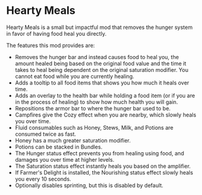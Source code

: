 # Hearty Meals
Hearty Meals is a small but impactful mod that removes the hunger system in favor of having food heal you directly.

The features this mod provides are:
* Removes the hunger bar and instead causes food to heal you, the amount healed being based on the original food value and the time it takes to heal being dependent on the original saturation modifier. You cannot eat food while you are currently healing.
* Adds a tooltip to all food items that shows you how much it heals over time.
* Adds an overlay to the health bar while holding a food item (or if you are in the process of healing) to show how much health you will gain.
* Repositions the armor bar to where the hunger bar used to be.
* Campfires give the Cozy effect when you are nearby, which slowly heals you over time.
* Fluid consumables such as Honey, Stews, Milk, and Potions are consumed twice as fast.
* Honey has a much greater saturation modifier.
* Potions can be stacked in Bundles.
* The Hunger status effect prevents you from healing using food, and damages you over time at higher levels.
* The Saturation status effect instantly heals you based on the amplifier.
* If Farmer's Delight is installed, the Nourishing status effect slowly heals you every 10 seconds.
* Optionally disables sprinting, but this is disabled by default.

